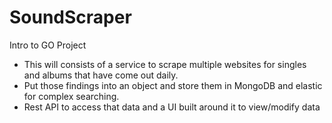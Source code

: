 # SoundScraper

Intro to GO Project

* This will consists of a service to scrape multiple websites for singles and albums that have come out daily.
* Put those findings into an object and store them in MongoDB and elastic for complex searching.
* Rest API to access that data and a UI built around it to view/modify data
